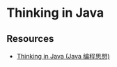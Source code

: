 # Thinking in Java




## Resources
* [Thinking in Java (Java 编程思想) ](https://github.com/quanke/think-in-java)